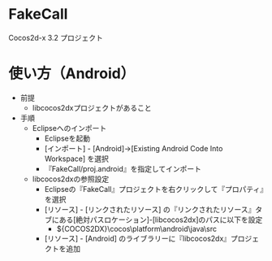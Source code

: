 FakeCall
========

Cocos2d-x 3.2 プロジェクト


# 使い方（Android）
* 前提
    - libcocos2dxプロジェクトがあること
* 手順
    * Eclipseへのインポート
        - Eclipseを起動
        - [インポート] - [Android]->[Existing Android Code Into Workspace] を選択
        - 『FakeCall/proj.android』を指定してインポート
    * libcocos2dxの参照設定
        - Eclipseの『FakeCall』プロジェクトを右クリックして『プロパティ』を選択
        - [リソース] - [リンクされたリソース] の『リンクされたリソース』タブにある[絶対パスロケーション]-[libcocos2dx]のパスに以下を設定
            - ${COCOS2DX}\cocos\platform\android\java\src
        - [リソース] - [Android] のライブラリーに『libcocos2dx』プロジェクトを追加
